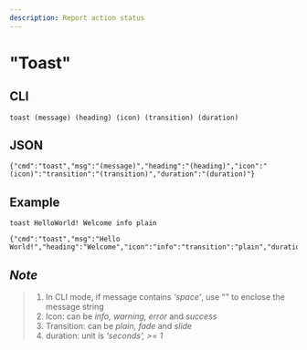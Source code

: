 ```yaml
---
description: Report action status
---
```


# "Toast"

## CLI

```text
toast (message) (heading) (icon) (transition) (duration)
```

## JSON

```text
{"cmd":"toast","msg":"(message)","heading":"(heading)","icon":"(icon)":"transition":"(transition)","duration":"(duration)"}
```

## Example

```text
toast HelloWorld! Welcome info plain
```

```text
{"cmd":"toast","msg":"Hello World!","heading":"Welcome","icon":"info":"transition":"plain","duration":"5"}
```

## _Note_

> 1. In CLI mode, if message contains _‘space’_, use "" to enclose the message string 
> 2. Icon: can be _info, warning, error_ and _success_
> 3. Transition: can be _plain, fade_ and _slide_
> 4. duration: unit is _‘seconds’, &gt;= 1_

